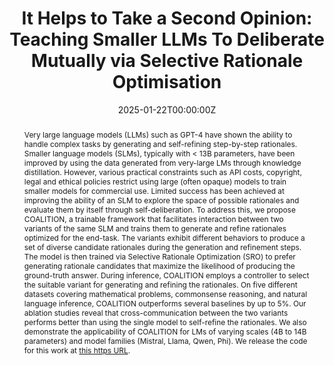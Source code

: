 ---
title: "It Helps to Take a Second Opinion: Teaching Smaller LLMs To Deliberate Mutually via Selective Rationale Optimisation"
authors:
- Sohan Patnaik
- Milan Aggarwal
- Sumit Bhatia
- Balaji Krishnamurthy

date: "2025-01-22T00:00:00Z"
doi: ""

publishDate: "2025-01-22T00:00:00Z"

publication_types: ["conference"]

publication: "International Conference on Learning Representations (ICLR) 2025"
publication_short: "ICLR"

abstract: "Very large language models (LLMs) such as GPT-4 have shown the ability to handle complex tasks by generating and self-refining step-by-step rationales. Smaller language models (SLMs), typically with < 13B parameters, have been improved by using the data generated from very-large LMs through knowledge distillation. However, various practical constraints such as API costs, copyright, legal and ethical policies restrict using large (often opaque) models to train smaller models for commercial use. Limited success has been achieved at improving the ability of an SLM to explore the space of possible rationales and evaluate them by itself through self-deliberation. To address this, we propose COALITION, a trainable framework that facilitates interaction between two variants of the same SLM and trains them to generate and refine rationales optimized for the end-task. The variants exhibit different behaviors to produce a set of diverse candidate rationales during the generation and refinement steps. The model is then trained via Selective Rationale Optimization (SRO) to prefer generating rationale candidates that maximize the likelihood of producing the ground-truth answer. During inference, COALITION employs a controller to select the suitable variant for generating and refining the rationales. On five different datasets covering mathematical problems, commonsense reasoning, and natural language inference, COALITION outperforms several baselines by up to 5%. Our ablation studies reveal that cross-communication between the two variants performs better than using the single model to self-refine the rationales. We also demonstrate the applicability of COALITION for LMs of varying scales (4B to 14B parameters) and model families (Mistral, Llama, Qwen, Phi). We release the code for this work at [this https URL](https://github.com/Sohanpatnaik106/coalition)."

summary: ""

tags:
- Multi-LLM Deliberation
- Rationale Generation
- Rationale Refinement
- Selective Rationale Optimisation
- Task-Guided Rationale Selection

featured: true

links:
url_pdf: "https://arxiv.org/abs/2503.02463"
url_code: "https://github.com/Sohanpatnaik106/coalition"
url_dataset: ""
url_poster: ""
url_project: ""
url_slides: ""
url_source: ""
url_video: ""

image:
  caption: "It helps to take a second opinion"
  focal_point: "COALITION"
  preview_only: false
  alt_text: "It helps to take a second opinion"

projects: []
slides: ""
---